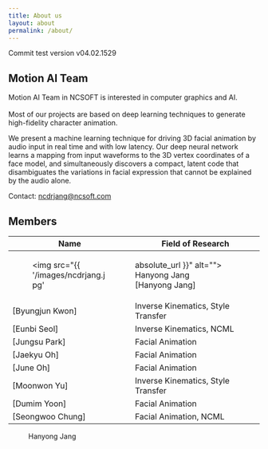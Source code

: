 ```yaml
---
title: About us
layout: about
permalink: /about/
---
```


Commit test version v04.02.1529

## Motion AI Team

Motion AI Team in NCSOFT is interested in computer graphics and AI.<br><br>
Most of our projects are based on deep learning techniques to generate high-fidelity character animation.

We present a machine learning technique for driving 3D facial animation
by audio input in real time and with low latency. Our deep neural network
learns a mapping from input waveforms to the 3D vertex coordinates of
a face model, and simultaneously discovers a compact, latent code that
disambiguates the variations in facial expression that cannot be explained by
the audio alone. 

Contact: ncdrjang@ncsoft.com

## Members

| Name               |  Field of Research                                            |
|--------------------|---------------------------------------------------------------|
| <figure style="width: 150px" class="align-right"><img src="{{ '/images/ncdrjang.jpg' | absolute_url }}" alt=""><figcaption>Hanyong Jang</figcaption></figure> [Hanyong Jang]     |  Team Leader                                                  |
| [Byungjun Kwon]    |  Inverse Kinematics, Style Transfer                           |
| [Eunbi Seol]       |  Inverse Kinematics, NCML                                     |
| [Jungsu Park]      |  Facial Animation                                             |
| [Jaekyu Oh]        |  Facial Animation                                             |
| [June Oh]          |  Facial Animation                                             |
| [Moonwon Yu]       |  Inverse Kinematics, Style Transfer                           |
| [Dumim Yoon]       |  Facial Animation                                             |
| [Seongwoo Chung]   |  Facial Animation, NCML                                       |

<figure style="width: 150px" class="align-right"><img src="{{ '/images/ncdrjang.jpg' | absolute_url }}" alt=""><figcaption>Hanyong Jang</figcaption></figure>